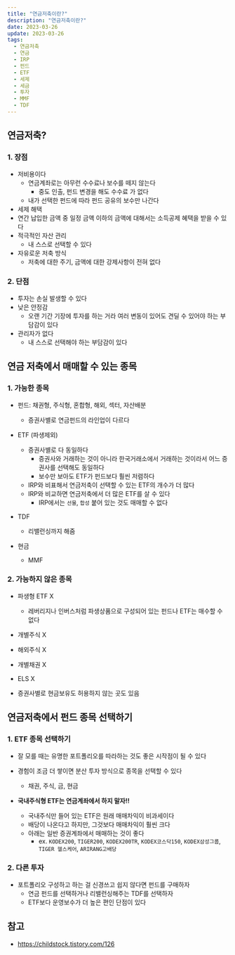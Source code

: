 ```yaml
---
title: "연금저축이란?"
description: "연금저축이란?"
date: 2023-03-26
update: 2023-03-26
tags:
  - 연금저축
  - 연금
  - IRP
  - 펀드
  - ETF
  - 세제
  - 세금
  - 투자
  - MMF
  - TDF
---
```


## 연금저축?
### 1. 장점
- 저비용이다
    - 연금계좌로는 아무런 수수료나 보수를 떼지 않는다
        - 중도 인출, 펀드 변경을 해도 수수료 가 없다
    - 내가 선택한 펀드에 따라 펀드 공유의 보수만 나간다
- 세제 해택
- 연간 납입한 금액 중 일정 금액 이하의 금액에 대해서는 소득공제 혜택을 받을 수 있다
- 적극적인 자산 관리
    - 내 스스로 선택할 수 있다
- 자유로운 저축 방식
    - 저축에 대한 주기, 금액에 대한 강제사항이 전혀 없다

### 2. 단점

- 투자는 손실 발생할 수 있다
- 낮은 안정감
    - 오랜 기간 기장에 투자를 하는 거라 여러 변동이 있어도 견딜 수 있어야 하는 부담감이 있다
- 관리자가 없다
    - 내 스스로 선택해야 하는 부담감이 있다

## 연금 저축에서 매매할 수 있는 종목

### 1. 가능한 종목

- 펀드: 채권형, 주식형, 혼합형, 해외, 섹터, 자산배분

    - 증권사별로 연금펀드의 라인업이 다르다

- ETF (파생제외)
    - 증권사별로 다 동일하다
        - 증권사와 거래하는 것이 아니라 한국거래소에서 거래하는 것이라서 어느 증권사를 선택해도 동일하다
        - 보수만 보아도 ETF가 펀드보다 훨씬 저렴하다
    - IRP와 비표해서 연금저축이 선택할 수 있는 ETF의 개수가 더 많다
    - IRP와 비교하면 연금저축에서 더 많은 ETF를 살 수 있다
        - IRP에서는 `선물`, `합성` 붙어 있는 것도 매매할 수 없다
- TDF
    - 리밸런싱까지 해줌
- 현금
    - MMF

### 2. 가능하지 않은 종목

- 파생형 ETF X
    - 레버리지나 인버스처럼 파생상품으로 구성되어 있는 펀드나 ETF는 매수할 수 없다

- 개별주식 X
- 해외주식 X
- 개별채권 X
- ELS X
- 증권사별로 현금보유도 허용하지 않는 곳도 있음

## 연금저축에서 펀드 종목 선택하기

### 1. ETF 종목 선택하기

- 잘 모를 때는 유명한 포트폴리오를 따라하는 것도 좋은 시작점이 될 수 있다
- 경험이 조금 더 쌓이면 분산 투자 방식으로 종목을 선택할 수 있다
    - 채권, 주식, 금, 현금

- **국내주식형 ETF는 연금계좌에서 하지 말자!!**
    - 국내주식만 들어 있는 ETF은 원래 매매차익이 비과세이다
    - 배당이 나온다고 하지만, 그것보다 매매차익이 훨씬 크다
    - 아래는 일반 증권계좌에서 매매하는 것이 좋다
        - ex. `KODEX200`, `TIGER200`, `KODEX200TR`, `KODEX코스닥150`, `KODEX삼성그룹`, `TIGER 헬스케어`, `ARIRANG고배당`


### 2. 다른 투자

- 포트폴리오 구성하고 하는 걸 신경쓰고 쉽지 않다면 펀드를 구매하자
    - 연금 펀드를 선택하거나 리밸런싱해주는 TDF를 선택하자
    - ETF보다 운영보수가 더 높은 편인 단점이 있다

## 참고

- https://childstock.tistory.com/126